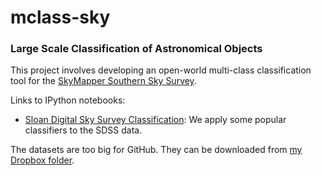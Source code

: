 # mclass-sky

### Large Scale Classification of Astronomical Objects

This project involves developing an open-world multi-class classification
tool for the [SkyMapper Southern Sky Survey](http://rsaa.anu.edu.au/research/projects/skymapper-southern-sky-survey).

Links to IPython notebooks:

* [Sloan Digital Sky Survey Classification](http://nbviewer.ipython.org/github/alasdairtran/mclass-sky/blob/master/sloan_digital_sky_survey.ipynb): We apply some popular
classifiers to the SDSS data.

The datasets are too big for GitHub. They can be downloaded from
[my Dropbox folder](https://www.dropbox.com/sh/yrhifi5s1qikfh8/AAAZg6BouEalG1yjbUJK4gvea?dl=0).